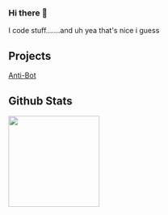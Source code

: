 ### Hi there 👋
I code stuff.......and uh yea that's nice i guess


## Projects

[Anti-Bot](https://docs.antibot.xyz)

## Github Stats

<img height="180em" src="https://github-readme-stats.vercel.app/api?username=JDevelo&show_icons=true&theme=dracula&hide_border=true&count_private=true&include_all_commits=true" />
